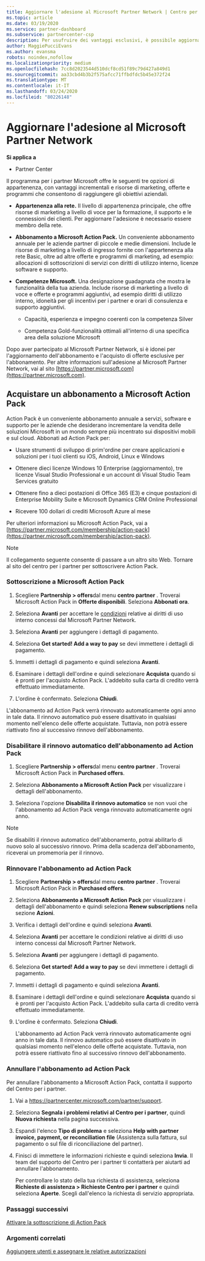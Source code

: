 ```yaml
---
title: Aggiornare l'adesione al Microsoft Partner Network | Centro per i partner
ms.topic: article
ms.date: 03/19/2020
ms.service: partner-dashboard
ms.subservice: partnercenter-csp
description: Per usufruire dei vantaggi esclusivi, è possibile aggiornare l'appartenenza a MPN a un'appartenenza a Microsoft Action Pack sottoscrizione o a competenze Microsoft.
author: MaggiePucciEvans
ms.author: evansma
robots: noindex,nofollow
ms.localizationpriority: medium
ms.openlocfilehash: 7cc8d2023544d510dcf8cd51f89c79d427a849d1
ms.sourcegitcommit: aa33cbd4b3b2f575afcc71ffbdfdc5b45e372f24
ms.translationtype: MT
ms.contentlocale: it-IT
ms.lasthandoff: 03/24/2020
ms.locfileid: "80226148"
---
```

# <a name="upgrade-your-microsoft-partner-network-membership"></a>Aggiornare l'adesione al Microsoft Partner Network

**Si applica a**

-  Partner Center

Il programma per i partner Microsoft offre le seguenti tre opzioni di appartenenza, con vantaggi incrementali e risorse di marketing, offerte e programmi che consentono di raggiungere gli obiettivi aziendali.

- **Appartenenza alla rete.** Il livello di appartenenza principale, che offre risorse di marketing a livello di voce per la formazione, il supporto e le connessioni dei clienti. Per aggiornare l'adesione è necessario essere membro della rete.

- **Abbonamento a Microsoft Action Pack.** Un conveniente abbonamento annuale per le aziende partner di piccole e medie dimensioni. Include le risorse di marketing a livello di ingresso fornite con l'appartenenza alla rete Basic, oltre ad altre offerte e programmi di marketing, ad esempio: allocazioni di sottoscrizioni di servizi con diritti di utilizzo interno, licenze software e supporto.

- **Competenze Microsoft.** Una designazione guadagnata che mostra le funzionalità della tua azienda. Include risorse di marketing a livello di voce e offerte e programmi aggiuntivi, ad esempio diritti di utilizzo interno, idoneità per gli incentivi per i partner e orari di consulenza e supporto aggiuntivi.

  - Capacità, esperienza e impegno coerenti con la competenza Silver

  - Competenza Gold-funzionalità ottimali all'interno di una specifica area della soluzione Microsoft

Dopo aver partecipato al Microsoft Partner Network, si è idonei per l'aggiornamento dell'abbonamento e l'acquisto di offerte esclusive per l'abbonamento. Per altre informazioni sull'adesione al Microsoft Partner Network, vai al sito [https://partner.microsoft.com](https://partner.microsoft.com).

## <a name="purchase-a-microsoft-action-pack-subscription"></a>Acquistare un abbonamento a Microsoft Action Pack

Action Pack è un conveniente abbonamento annuale a servizi, software e supporto per le aziende che desiderano incrementare la vendita delle soluzioni Microsoft in un mondo sempre più incentrato sui dispositivi mobili e sul cloud. Abbonati ad Action Pack per:

- Usare strumenti di sviluppo di prim'ordine per creare applicazioni e soluzioni per i tuoi clienti su iOS, Android, Linux e Windows 

- Ottenere dieci licenze Windows 10 Enterprise (aggiornamento), tre licenze Visual Studio Professional e un account di Visual Studio Team Services gratuito 

- Ottenere fino a dieci postazioni di Office 365 (E3) e cinque postazioni di Enterprise Mobility Suite e Microsoft Dynamics CRM Online Professional

- Ricevere 100 dollari di crediti Microsoft Azure al mese

Per ulteriori informazioni su Microsoft Action Pack, vai a [https://partner.microsoft.com/membership/action-pack](https://partner.microsoft.com/membership/action-pack). 

> [!NOTE]  
> Il collegamento seguente consente di passare a un altro sito Web. Tornare al sito del centro per i partner per sottoscrivere Action Pack.


### <a name="subscribe-to-microsoft-action-pack"></a>Sottoscrizione a Microsoft Action Pack

1. Scegliere **Partnership > offers**dal menu **centro partner** . Troverai Microsoft Action Pack in **Offerte disponibili**. Seleziona **Abbonati ora**. 

2. Seleziona **Avanti** per accettare le [condizioni](https://go.microsoft.com/fwlink/?linkid=842232) relative ai diritti di uso interno concessi dal Microsoft Partner Network.  

3. Seleziona **Avanti** per aggiungere i dettagli di pagamento. 

4. Seleziona **Get started! Add a way to pay** se devi immettere i dettagli di pagamento.

5. Immetti i dettagli di pagamento e quindi seleziona **Avanti**.

6. Esaminare i dettagli dell'ordine e quindi selezionare **Acquista** quando si è pronti per l'acquisto Action Pack. L'addebito sulla carta di credito verrà effettuato immediatamente.

7. L'ordine è confermato. Seleziona **Chiudi**.

L'abbonamento ad Action Pack verrà rinnovato automaticamente ogni anno in tale data. Il rinnovo automatico può essere disattivato in qualsiasi momento nell'elenco delle offerte acquistate. Tuttavia, non potrà essere riattivato fino al successivo rinnovo dell'abbonamento. 

### <a name="turn-off-automatic-action-pack-subscription-renewal"></a>Disabilitare il rinnovo automatico dell'abbonamento ad Action Pack

1. Scegliere **Partnership > offers**dal menu **centro partner** . Troverai Microsoft Action Pack in **Purchased offers**.

2. Seleziona **Abbonamento a Microsoft Action Pack** per visualizzare i dettagli dell'abbonamento. 

3. Seleziona l'opzione **Disabilita il rinnovo automatico** se non vuoi che l'abbonamento ad Action Pack venga rinnovato automaticamente ogni anno. 

> [!NOTE]  
> Se disabiliti il rinnovo automatico dell'abbonamento, potrai abilitarlo di nuovo solo al successivo rinnovo. Prima della scadenza dell'abbonamento, riceverai un promemoria per il rinnovo.


### <a name="renew-your-action-pack-subscription"></a>Rinnovare l'abbonamento ad Action Pack

1. Scegliere **Partnership > offers**dal menu **centro partner** . Troverai Microsoft Action Pack in **Purchased offers**.

2. Seleziona **Abbonamento a Microsoft Action Pack** per visualizzare i dettagli dell'abbonamento e quindi seleziona **Renew subscriptions** nella sezione **Azioni**.  

3. Verifica i dettagli dell'ordine e quindi seleziona **Avanti**.

4. Seleziona **Avanti** per accettare le condizioni relative ai diritti di uso interno concessi dal Microsoft Partner Network.  

5. Seleziona **Avanti** per aggiungere i dettagli di pagamento. 

6. Seleziona **Get started! Add a way to pay** se devi immettere i dettagli di pagamento. 

7. Immetti i dettagli di pagamento e quindi seleziona **Avanti**.

8. Esaminare i dettagli dell'ordine e quindi selezionare **Acquista** quando si è pronti per l'acquisto Action Pack. L'addebito sulla carta di credito verrà effettuato immediatamente.

9. L'ordine è confermato. Seleziona **Chiudi**.

    L'abbonamento ad Action Pack verrà rinnovato automaticamente ogni anno in tale data. Il rinnovo automatico può essere disattivato in qualsiasi momento nell'elenco delle offerte acquistate. Tuttavia, non potrà essere riattivato fino al successivo rinnovo dell'abbonamento. 


### <a name="cancel-your-action-pack-subscription"></a>Annullare l'abbonamento ad Action Pack

Per annullare l'abbonamento a Microsoft Action Pack, contatta il supporto del Centro per i partner.

1. Vai a https://partnercenter.microsoft.com/partner/support.

2. Seleziona **Segnala i problemi relativi al Centro per i partner**, quindi **Nuova richiesta** nella pagina successiva.

3. Espandi l'elenco **Tipo di problema** e seleziona **Help with partner invoice, payment, or reconciliation file** (Assistenza sulla fattura, sul pagamento o sul file di riconciliazione del partner). 

4. Finisci di immettere le informazioni richieste e quindi seleziona **Invia**. Il team del supporto del Centro per i partner ti contatterà per aiutarti ad annullare l'abbonamento.

    Per controllare lo stato della tua richiesta di assistenza, seleziona **Richieste di assistenza > Richieste Centro per i partner** e quindi seleziona **Aperte**. Scegli dall'elenco la richiesta di servizio appropriata.  

 
### <a name="next-steps"></a>Passaggi successivi

[Attivare la sottoscrizione di Action Pack](manage-your-partner-network-benefits.md)


### <a name="related-topics"></a>Argomenti correlati

[Aggiungere utenti e assegnare le relative autorizzazioni](create-user-accounts-and-set-permissions.md)